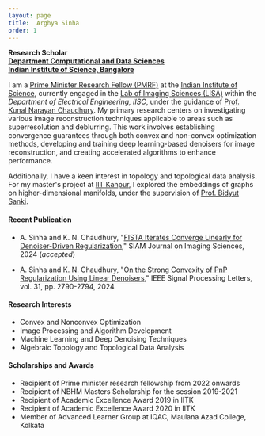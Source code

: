 ```yaml
---
layout: page
title:  Arghya Sinha
order: 1
---
```


**Research Scholar**  
**[Department Computational and Data Sciences](https://cds.iisc.ac.in/)**  
**[Indian Institute of Science, Bangalore](https://www.iisc.ac.in/)**

I am a [Prime Minister Research Fellow (PMRF)](https://www.pmrf.in/) at the [Indian Institute of Science](https://www.iisc.ac.in/), currently engaged in the [Lab of Imaging Sciences (LISA)](https://sites.google.com/site/kunalnchaudhury/group) within the *Department of Electrical Engineering, IISC*, under the guidance of [Prof. Kunal Narayan Chaudhury](https://sites.google.com/site/kunalnchaudhury/home). My primary research centers on investigating various image reconstruction techniques applicable to areas such as superresolution and deblurring. This work involves establishing convergence guarantees through both convex and non-convex optimization methods, developing and training deep learning-based denoisers for image reconstruction, and creating accelerated algorithms to enhance performance.

Additionally, I have a keen interest in topology and topological data analysis. For my master's project at [IIT Kanpur](https://www.iitk.ac.in/), I explored the embeddings of graphs on higher-dimensional manifolds, under the supervision of [Prof. Bidyut Sanki](https://www.iitk.ac.in/new/bidyut-sanki).

#### Recent Publication

- A. Sinha and K. N. Chaudhury, "[FISTA Iterates Converge Linearly for Denoiser-Driven Regularization](https://arxiv.org/abs/2411.10808),"  SIAM Journal on Imaging Sciences, 2024 (*accepted*)

- A. Sinha and K. N. Chaudhury, "[On the Strong Convexity of PnP Regularization Using Linear Denoisers](https://ieeexplore.ieee.org/document/10706773),"  IEEE Signal Processing Letters, vol. 31, pp. 2790-2794, 2024 

#### Research Interests

- Convex and Nonconvex Optimization
- Image Processing and Algorithm Development
- Machine Learning and Deep Denoising Techniques
- Algebraic Topology and Topological Data Analysis 

#### Scholarships and Awards

- Recipient of Prime minister research fellowship from 2022 onwards
- Recipient of NBHM Masters Scholarship for the session 2019-2021
- Recipient of Academic Excellence Award 2019 in IITK
- Recipient of Academic Excellence Award 2020 in IITK
- Member of Advanced Learner Group at IQAC, Maulana Azad College, Kolkata


